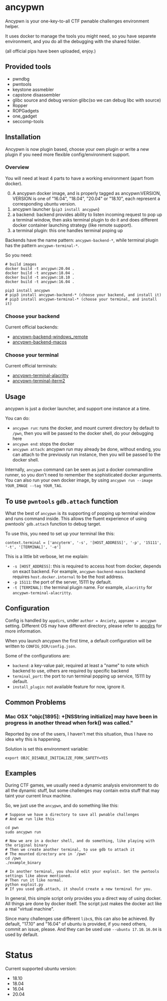 # ancypwn

Ancypwn is your one-key-to-all CTF pwnable challenges environment helper.

It uses docker to manage the tools you might need, so you have separete environment, and you do all the debugging with the shared folder.

(all official pips have been uploaded, enjoy.)

## Provided tools

* pwndbg
* pwntools
* keystone assmebler
* capstone disassembler
* glibc source and debug version glibc(so we can debug libc with source)
* Ropper
* ROPGadgets
* one_gadget
* seccomp-tools

## Installation

Ancypwn is now plugin based, choose your own plugin or write a new plugin if you need more flexible config/environment support.

### Overview

You will need at least 4 parts to have a working environment (apart from docker).

0. A ancypwn docker image, and is properly tagged as ancypwn:VERSION, VERSION is one of "16.04", "18.04", "20.04" or "18.10", each represent a corresponding ubuntu version.
1. ancypwn launcher (`pip3 install ancypwn`)
2. a backend: backend provides ability to listen incoming request to pop up a terminal window, then asks terminal plugin to do it and does different docker container launching strategy (like remote support).
3. a terminal plugin: this one handles terminal poping up

Backends have the name pattern: `ancypwn-backend-*`, while terminal plugin has the pattern `ancypwn-terminal-*`.

So you need:

```
# build images
docker build -t ancypwn:20.04 .
docker build -t ancypwn:18.04 .
docker build -t ancypwn:18.10 .
docker build -t ancypwn:16.04 .

pip3 install ancypwn
# pip3 install ancypwn-backend-* (choose your backend, and install it)
# pip3 install ancypwn-terminal-* (choose your terminal, and install it)
```

### Choose your backend

Current official backends:

- [ancypwn-backend-windows_remote](https://github.com/Escapingbug/ancypwn-backend-windows_remote)
- [ancypwn-backend-macos](https://github.com/Escapingbug/ancypwn-backend-macos)

### Choose your terminal

Current official terminals:

- [ancypwn-terminal-alacritty](https://github.com/Escapingbug/ancypwn-terminal-alacritty)
- [ancypwn-terminal-iterm2](https://github.com/Escapingbug/ancypwn-terminal-iterm2)

## Usage

ancypwn is just a docker launcher, and support one instance at a time.

You can do:

* `ancypwn run`: runs the docker, and mount current directory by default to `/pwn`, then you will be passed to the docker shell, do your debugging here
* `ancypwn end`: stops the docker
* `ancypwn attach`: ancypwn run may already be done, without ending, you can attach to the previously run instance, then you will be passed to the docker shell.

Internally, `ancypwn` command can be seen as just a docker commandline runner, so you don't need to remember the sophisticated docker arguments.
You can also run your own docker image, by using `ancypwn run --image YOUR_IMAGE --tag YOUR_TAG`.

## To use `pwntools` `gdb.attach` function

What the best of `ancypwn` is its supporting of popping up terminal window and runs command inside. This allows the fluent experience of using pwntools' `gdb.attach` function to debug target.

To use this, you need to set up your terminal like this:

```
context.terminal = ['ancyterm', '-s', '[HOST_ADDRESS]', '-p', '15111', '-t', '[TERMINAL]', '-e']
```

This is a little bit verbose, let me explain:

- `-s [HOST_ADDRESS]`: this is required to access host from docker, depends on exact backend. For example, `ancypwn-backend-macos` backend requires `host.docker.internal` to be the host address.
- `-p 15111`: the port of the server, 15111 by default.
- `-t [TERMINAL]`: the terminal plugin name. For example, `alacritty` for `ancypwn-terminal-alacritty`.

## Configuration

Config is handled by `appdirs`, under `author = Anciety`, `appname = ancypwn` setting. Different OS may have different directory, please refer to [appdirs](https://pypi.org/project/appdirs/) for more information.

When you launch ancypwn the first time, a default configuration will be written to `CONFIG_DIR/config.json`.

Some of the configurations are:

- `backend`: a key-value pair, required at least a "name" to note which backend to use, others are required by specific backend
- `terminal_port`: the port to run terminal popping up service, 15111 by default. 
- `install_plugin`: not available feature for now, ignore it.

## Common Problems

### Mac OSX "objc[1895]: +[NSString initialize] may have been in progress in another thread when fork() was called."

Reported by one of the users, I haven't met this situation, thus I have no idea why this is happening.

Solution is set this environment variable:

```
export OBJC_DISABLE_INITIALIZE_FORK_SAFETY=YES
```

## Examples

During CTF games, we usually need a dynamic analysis environment to do all the dynamic stuff, but
some challenges may contain extra stuff that may taint your current linux machine.

So, we just use the `ancypwn`, and do something like this:

```
# Suppose we have a directory to save all pwnable challenges
# And we run like this

cd pwn
sudo ancypwn run

# Now we are in a docker shell, and do something, like playing with the original binary
# Then we create another terminal, to use gdb to attach it
# The mounted directory are in `/pwn`
cd /pwn
./example_binary

# In another terminal, you should edit your exploit. Set the pwntools settings like above mentioned.
# Then run it like normal.
python exploit.py
# If you used gdb.attach, it should create a new terminal for you.
```

In general, this simple script only provides you a direct way of using docker. All things are done
by docker itself. The script just makes the docker act like a real "virtual machine".

Since many challenges use different `libc`s, this can also be achieved. By default, "17.10" and
"16.04" of ubuntu is provided, if you need others, commit an issue, please. And they can be used
use `--ubuntu 17.10`. `16.04` is used by default.

# Status

Current supported ubuntu version:

* 18.10
* 18.04
* 16.04
* 20.04
